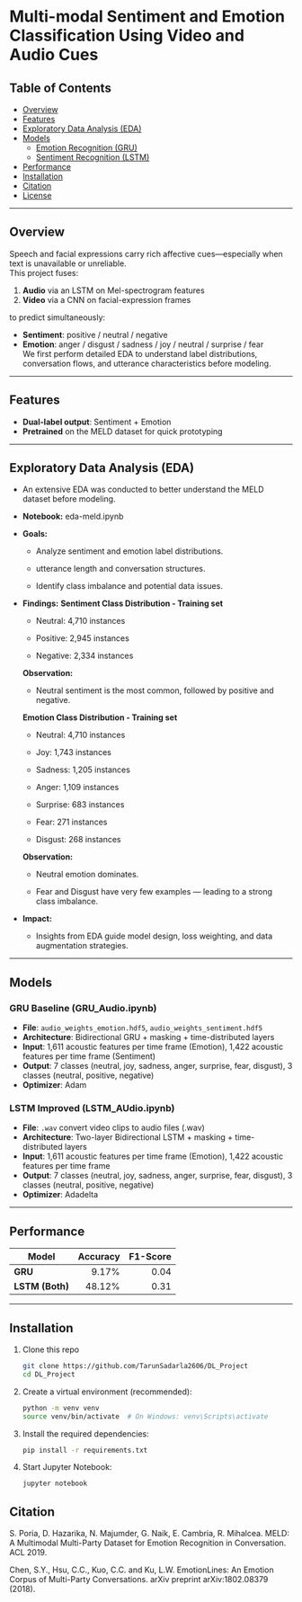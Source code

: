 # Multi-modal Sentiment and Emotion Classification Using Video and Audio Cues

## Table of Contents

- [Overview](#overview)  
- [Features](#features)
- [Exploratory Data Analysis (EDA)](#exploratory-data-analysis-eda)  
- [Models](#models)  
  - [Emotion Recognition (GRU)](#emotion-recognition-gru)  
  - [Sentiment Recognition (LSTM)](#sentiment-recognition-lstm)  
- [Performance](#performance)  
- [Installation](#installation) 
- [Citation](#citation)  
- [License](#license) 

---

## Overview 

Speech and facial expressions carry rich affective cues—especially when text is unavailable or unreliable.  
This project fuses:  
1. **Audio** via an LSTM on Mel-spectrogram features  
2. **Video** via a CNN on facial-expression frames  

to predict simultaneously:  
- **Sentiment**: positive / neutral / negative  
- **Emotion**: anger / disgust / sadness / joy / neutral / surprise / fear  
We first perform detailed EDA to understand label distributions, conversation flows, and utterance characteristics before modeling.
---

## Features

- **Dual-label output**: Sentiment + Emotion  
- **Pretrained** on the MELD dataset for quick prototyping  

---

## Exploratory Data Analysis (EDA)

- An extensive EDA was conducted to better understand the MELD dataset before modeling.

- **Notebook:** eda-meld.ipynb

- **Goals:**

  - Analyze sentiment and emotion label distributions.

  - utterance length and conversation structures.

  - Identify class imbalance and potential data issues.

- **Findings:**
  **Sentiment Class Distribution - Training set**
    - Neutral: 4,710 instances

    - Positive: 2,945 instances

    - Negative: 2,334 instances

  **Observation:**
  - Neutral sentiment is the most common, followed by positive and negative.

  **Emotion Class Distribution - Training set**
    - Neutral: 4,710 instances

    - Joy: 1,743 instances

    - Sadness: 1,205 instances

    - Anger: 1,109 instances

    - Surprise: 683 instances

    - Fear: 271 instances

    - Disgust: 268 instances

  **Observation:**

  - Neutral emotion dominates.

  - Fear and Disgust have very few examples — leading to a strong class imbalance.

- **Impact:**

  - Insights from EDA guide model design, loss weighting, and data augmentation strategies.

---

## Models

### GRU Baseline (GRU_Audio.ipynb)

- **File**: `audio_weights_emotion.hdf5`, `audio_weights_sentiment.hdf5`
- **Architecture**: Bidirectional GRU + masking + time-distributed layers  
- **Input**: 1,611 acoustic features per time frame (Emotion), 1,422 acoustic features per time frame  (Sentiment)
- **Output**: 7 classes (neutral, joy, sadness, anger, surprise, fear, disgust), 3 classes (neutral, positive, negative) 
- **Optimizer**: Adam  

### LSTM Improved (LSTM_AUdio.ipynb)

- **File**: `.wav` convert video clips to audio files (.wav)  
- **Architecture**: Two-layer Bidirectional LSTM + masking + time-distributed layers  
- **Input**: 1,611 acoustic features per time frame (Emotion), 1,422 acoustic features per time frame  
- **Output**: 7 classes (neutral, joy, sadness, anger, surprise, fear, disgust), 3 classes (neutral, positive, negative)  
- **Optimizer**: Adadelta  

---

## Performance

| Model              | Accuracy | F1-Score |
|--------------------|---------:|---------:|
| **GRU**            |    9.17% |     0.04 |
| **LSTM (Both)**    |   48.12% |     0.31 |

---

## Installation

1. Clone this repo  
   ```bash
   git clone https://github.com/TarunSadarla2606/DL_Project
   cd DL_Project

2. Create a virtual environment (recommended):
   ```bash
   python -m venv venv
   source venv/bin/activate  # On Windows: venv\Scripts\activate

3. Install the required dependencies:
   ```bash
   pip install -r requirements.txt

4. Start Jupyter Notebook:
   ```bash
   jupyter notebook
   ```

## Citation

S. Poria, D. Hazarika, N. Majumder, G. Naik, E. Cambria, R. Mihalcea. MELD: A Multimodal Multi-Party Dataset for Emotion Recognition in Conversation. ACL 2019.

Chen, S.Y., Hsu, C.C., Kuo, C.C. and Ku, L.W. EmotionLines: An Emotion Corpus of Multi-Party Conversations. arXiv preprint arXiv:1802.08379 (2018).
